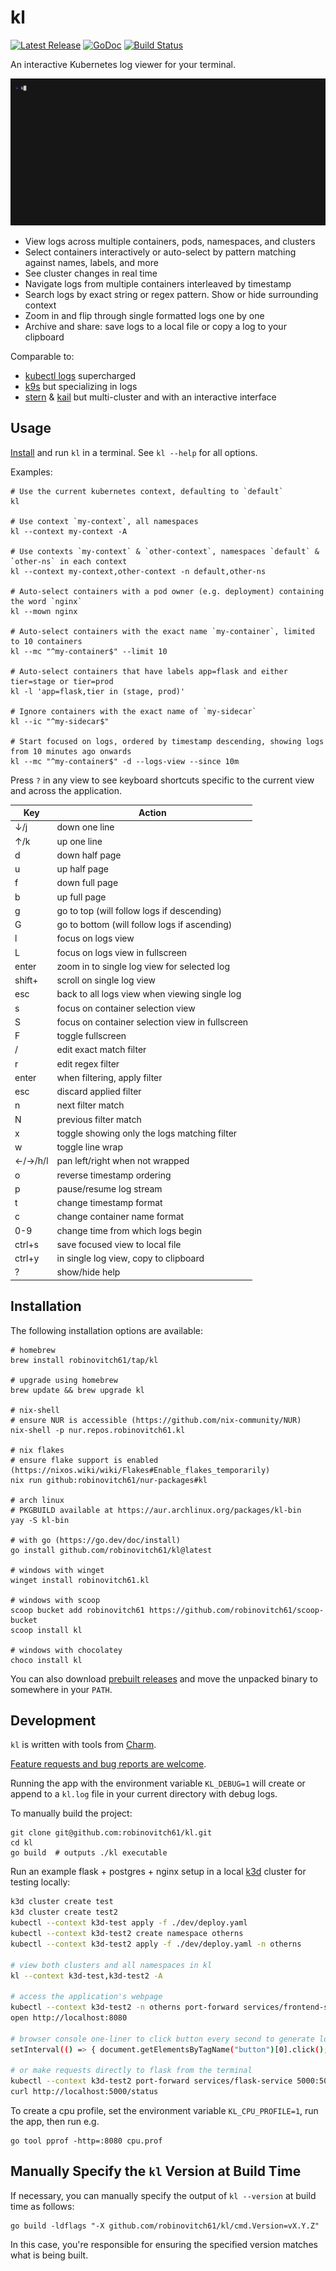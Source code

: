 # kl

<p>
    <a href="https://github.com/robinovitch61/kl/releases"><img src="https://shields.io/github/v/release/robinovitch61/kl.svg" alt="Latest Release"></a>
    <a href="https://pkg.go.dev/github.com/robinovitch61/kl?tab=doc"><img src="https://godoc.org/github.com/golang/gddo?status.svg" alt="GoDoc"></a>
    <a href="https://github.com/robinovitch61/kl/actions"><img src="https://github.com/robinovitch61/kl/workflows/build/badge.svg" alt="Build Status"></a>
</p>

An interactive Kubernetes log viewer for your terminal.

<img src="./demo/demo.gif" alt="gif demo of kl"/>

* View logs across multiple containers, pods, namespaces, and clusters
* Select containers interactively or auto-select by pattern matching against names, labels, and more
* See cluster changes in real time
* Navigate logs from multiple containers interleaved by timestamp
* Search logs by exact string or regex pattern. Show or hide surrounding context
* Zoom in and flip through single formatted logs one by one
* Archive and share: save logs to a local file or copy a log to your clipboard

Comparable to:

* [kubectl logs](https://kubernetes.io/docs/reference/kubectl/generated/kubectl_logs/) supercharged
* [k9s](https://k9scli.io/) but specializing in logs
* [stern](https://github.com/stern/stern) & [kail](https://github.com/boz/kail) but multi-cluster and with an interactive
  interface

## Usage

[Install](#Installation) and run `kl` in a terminal. See `kl --help` for all options.

Examples:

```shell
# Use the current kubernetes context, defaulting to `default`
kl

# Use context `my-context`, all namespaces
kl --context my-context -A

# Use contexts `my-context` & `other-context`, namespaces `default` & `other-ns` in each context
kl --context my-context,other-context -n default,other-ns

# Auto-select containers with a pod owner (e.g. deployment) containing the word `nginx`
kl --mown nginx

# Auto-select containers with the exact name `my-container`, limited to 10 containers
kl --mc "^my-container$" --limit 10

# Auto-select containers that have labels app=flask and either tier=stage or tier=prod
kl -l 'app=flask,tier in (stage, prod)'

# Ignore containers with the exact name of `my-sidecar`
kl --ic "^my-sidecar$"

# Start focused on logs, ordered by timestamp descending, showing logs from 10 minutes ago onwards
kl --mc "^my-container$" -d --logs-view --since 10m
```

Press `?` in any view to see keyboard shortcuts specific to the current view and across the application.

| Key            | Action                                          |
|----------------|-------------------------------------------------|
| ↓/j            | down one line                                   |
| ↑/k            | up one line                                     |
| d              | down half page                                  |
| u              | up half page                                    |
| f              | down full page                                  |
| b              | up full page                                    |
| g              | go to top (will follow logs if descending)      |
| G              | go to bottom (will follow logs if ascending)    |
| l              | focus on logs view                              |
| L              | focus on logs view in fullscreen                |
| enter          | zoom in to single log view for selected log     |
| shift+<motion> | scroll on single log view                       |
| esc            | back to all logs view when viewing single log   |
| s              | focus on container selection view               |
| S              | focus on container selection view in fullscreen |
| F              | toggle fullscreen                               |
| /              | edit exact match filter                         |
| r              | edit regex filter                               |
| enter          | when filtering, apply filter                    |
| esc            | discard applied filter                          |
| n              | next filter match                               |
| N              | previous filter match                           |
| x              | toggle showing only the logs matching filter    |
| w              | toggle line wrap                                |
| ←/→/h/l        | pan left/right when not wrapped                 |
| o              | reverse timestamp ordering                      |
| p              | pause/resume log stream                         |
| t              | change timestamp format                         |
| c              | change container name format                    |
| 0-9            | change time from which logs begin               |
| ctrl+s         | save focused view to local file                 |
| ctrl+y         | in single log view, copy to clipboard           |
| ?              | show/hide help                                  |

## Installation

The following installation options are available:

```shell
# homebrew
brew install robinovitch61/tap/kl

# upgrade using homebrew
brew update && brew upgrade kl

# nix-shell
# ensure NUR is accessible (https://github.com/nix-community/NUR)
nix-shell -p nur.repos.robinovitch61.kl

# nix flakes
# ensure flake support is enabled (https://nixos.wiki/wiki/Flakes#Enable_flakes_temporarily)
nix run github:robinovitch61/nur-packages#kl

# arch linux
# PKGBUILD available at https://aur.archlinux.org/packages/kl-bin
yay -S kl-bin

# with go (https://go.dev/doc/install)
go install github.com/robinovitch61/kl@latest

# windows with winget
winget install robinovitch61.kl

# windows with scoop
scoop bucket add robinovitch61 https://github.com/robinovitch61/scoop-bucket
scoop install kl

# windows with chocolatey
choco install kl
```

You can also download [prebuilt releases](https://github.com/robinovitch61/kl/releases) and move the unpacked
binary to somewhere in your `PATH`.

## Development

`kl` is written with tools from [Charm](https://charm.sh/).

[Feature requests and bug reports are welcome](https://github.com/robinovitch61/kl/issues/new/choose).

Running the app with the environment variable `KL_DEBUG=1` will create or append to a `kl.log` file in your current
directory with debug logs.

To manually build the project:

```shell
git clone git@github.com:robinovitch61/kl.git
cd kl
go build  # outputs ./kl executable
```

Run an example flask + postgres + nginx setup in a local [k3d](https://k3d.io/) cluster for testing locally:

```sh
k3d cluster create test
k3d cluster create test2
kubectl --context k3d-test apply -f ./dev/deploy.yaml
kubectl --context k3d-test2 create namespace otherns
kubectl --context k3d-test2 apply -f ./dev/deploy.yaml -n otherns

# view both clusters and all namespaces in kl
kl --context k3d-test,k3d-test2 -A

# access the application's webpage
kubectl --context k3d-test2 -n otherns port-forward services/frontend-service 8080:80
open http://localhost:8080

# browser console one-liner to click button every second to generate logs
setInterval(() => { document.getElementsByTagName("button")[0].click(); }, 1000);

# or make requests directly to flask from the terminal
kubectl --context k3d-test2 port-forward services/flask-service 5000:5000
curl http://localhost:5000/status
```

To create a cpu profile, set the environment variable `KL_CPU_PROFILE=1`, run the app, then run e.g.

```shell
go tool pprof -http=:8080 cpu.prof
```

## Manually Specify the `kl` Version at Build Time

If necessary, you can manually specify the output of `kl --version` at build time as follows:

```shell
go build -ldflags "-X github.com/robinovitch61/kl/cmd.Version=vX.Y.Z"
```

In this case, you're responsible for ensuring the specified version matches what is being built.

